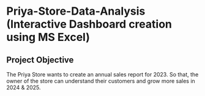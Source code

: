 # Priya-Store-Data-Analysis (Interactive Dashboard creation using MS Excel)
## Project Objective
The Priya Store wants to create an annual sales report for 2023. So that, the owner of the store can understand their customers and grow more sales in 2024 & 2025.
